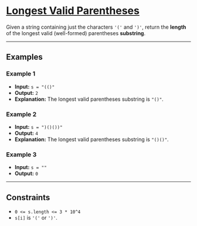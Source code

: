 # [Longest Valid Parentheses](https://leetcode.com/problems/longest-valid-parentheses/)

Given a string containing just the characters `'('` and `')'`, return the **length** of the longest valid (well-formed) parentheses **substring**.

---

## Examples

### Example 1
- **Input:** `s = "(()"`
- **Output:** `2`
- **Explanation:** The longest valid parentheses substring is `"()"`.

### Example 2
- **Input:** `s = ")()())"`
- **Output:** `4`
- **Explanation:** The longest valid parentheses substring is `"()()"`.

### Example 3
- **Input:** `s = ""`
- **Output:** `0`

---

## Constraints
- `0 <= s.length <= 3 * 10^4`
- `s[i]` is `'('` or `')'`.
